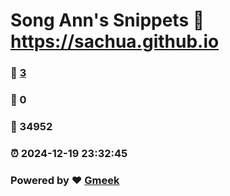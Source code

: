 # Song Ann's Snippets :link: https://sachua.github.io 
### :page_facing_up: [3](https://sachua.github.io/tag.html) 
### :speech_balloon: 0 
### :hibiscus: 34952 
### :alarm_clock: 2024-12-19 23:32:45 
### Powered by :heart: [Gmeek](https://github.com/Meekdai/Gmeek)
